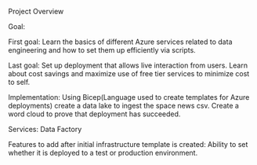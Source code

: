 Project Overview

Goal: 

First goal: Learn the basics of different Azure services related to data engineering and how to set them up efficiently via scripts.

Last goal: Set up deployment that allows live interaction from users. Learn about cost savings and maximize use of free tier services to minimize cost to self.

Implementation:
Using Bicep(Language used to create templates for Azure deployments) create a data lake to ingest the space news csv. Create a word cloud to prove that deployment has succeeded.

Services:
Data Factory



Features to add after initial infrastructure template is created:
Ability to set whether it is deployed to a test or production environment.
